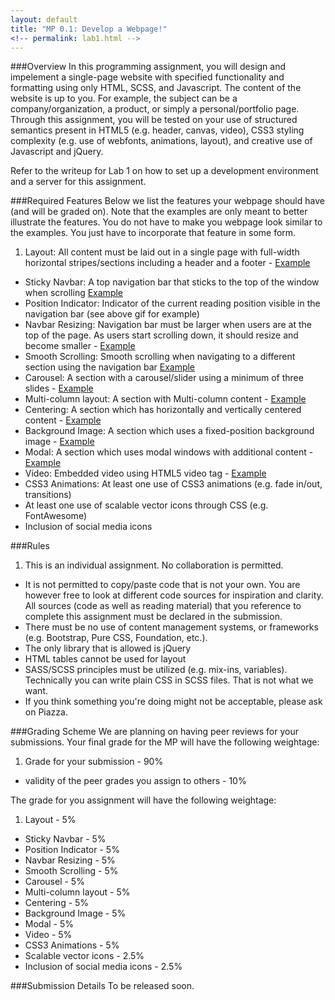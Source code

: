 ```yaml
---
layout: default
title: "MP 0.1: Develop a Webpage!"
<!-- permalink: lab1.html -->
---
```


###Overview
In this programming assignment, you will design and impelement a single-page website with specified functionality and formatting using only HTML, SCSS, and Javascript. The content of the website is up to you. For example, the subject can be a company/organization, a product, or simply a personal/portfolio page. Through this assignment, you will be tested on your use of structured semantics present in HTML5 (e.g. header, canvas, video), CSS3 styling complexity (e.g. use of webfonts, animations, layout), and creative use of Javascript and jQuery.

Refer to the writeup for Lab 1 on how to set up a development environment and a server for this assignment. 

###Required Features 
Below we list the features your webpage should have (and will be graded on). Note that the examples are only meant to better illustrate the features. You do not have to make you webpage look similar to the examples. You just have to incorporate that feature in some form. 

1. Layout: All content must be laid out in a single page with full-width horizontal stripes/sections including a header and a footer - [Example](http://courses.engr.illinois.edu/cs498rk1/images/mp1/2.png)
+	Sticky Navbar: A top navigation bar that sticks to the top of the window when scrolling [Example](http://courses.engr.illinois.edu/cs498rk1/images/mp1/3.gif)
+	Position Indicator: Indicator of the current reading position visible in the navigation bar (see above gif for example)
+ 	Navbar Resizing: Navigation bar must be larger when users are at the top of the page. As users start scrolling down, it should resize and become smaller - [Example](http://courses.engr.illinois.edu/cs498rk1/images/mp1/4.gif)
+	Smooth Scrolling: Smooth scrolling when navigating to a different section using the navigation bar [Example](http://courses.engr.illinois.edu/cs498rk1/images/mp1/5.gif)
+	Carousel: A section with a carousel/slider using a minimum of three slides - [Example](http://courses.engr.illinois.edu/cs498rk1/images/mp1/6.gif)
+  	Multi-column layout: A section with Multi-column content - [Example](http://courses.engr.illinois.edu/cs498rk1/images/mp1/7.png)
+	Centering: A section which has horizontally and vertically centered content - [Example](http://courses.engr.illinois.edu/cs498rk1/images/mp1/8.png)
+	Background Image: A section which uses a fixed-position background image - [Example](http://courses.engr.illinois.edu/cs498rk1/images/mp1/9.gif)
+	Modal: A section which uses modal windows with additional content - [Example](http://courses.engr.illinois.edu/cs498rk1/images/mp1/10.gif)
+	Video: Embedded video using HTML5 video tag - [Example](http://courses.engr.illinois.edu/cs498rk1/images/mp1/11.gif)
+	CSS3 Animations: At least one use of CSS3 animations (e.g. fade in/out, transitions)
+	At least one use of scalable vector icons through CSS (e.g. FontAwesome)
+	Inclusion of social media icons

###Rules
1.	This is an individual assignment. No collaboration is permitted.
+   It is not permitted to copy/paste code that is not your own. You are however free to look at different code sources for inspiration and clarity. All sources (code as well as reading material) that you reference to complete this assignment must be declared in the submission.
+	There must be no use of content management systems, or frameworks (e.g. Bootstrap, Pure CSS, Foundation, etc.). 
+	The only library that is allowed is jQuery
+	HTML tables cannot be used for layout	
+	SASS/SCSS principles must be utilized (e.g. mix-ins, variables). Technically you can write plain CSS in SCSS files. That is not what we want.
+ If you think something you're doing might not be acceptable, please ask on Piazza.

###Grading Scheme
We are planning on having peer reviews for your submissions. Your final grade for the MP will have the following weightage:

1. Grade for your submission - 90%
+ validity of the peer grades you assign to others - 10%

The grade for you assignment will have the following weightage:

1. 	Layout - 5%
+	Sticky Navbar - 5%
+	Position Indicator - 5%
+ 	Navbar Resizing - 5%
+	Smooth Scrolling - 5%
+	Carousel - 5%
+  	Multi-column layout - 5%
+	Centering - 5%
+	Background Image - 5%
+	Modal - 5%
+	Video - 5%
+	CSS3 Animations - 5%
+	Scalable vector icons - 2.5%
+	Inclusion of social media icons - 2.5%

###Submission Details
To be released soon.


